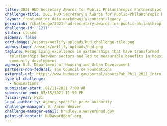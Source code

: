 ```yaml
---
title: 2021 HUD Secretary Awards for Public Philanthropic Partnerships
challenge-title: 2021 HUD Secretary's Awards for Public-Philanthropic Partnerships
layout: front-matter-data-markdownify-content-legacy
permalink: /challenge/2021-hud-secretary-awards-for-public-philanthropic-partnerships/
challenge-id: "1211"
status: closed
sidenav: false
card-image: /assets/netlify-uploads/hud_challenge-tile.png
agency-logo: /assets/netlify-uploads/hud.png
tagline: Recognizing excellence in partnerships that have transformed
  relationships between sectors and led to measurable benefits in housing &
  community development
agency: U.S. Department of Housing and Urban Development
partners-non-federal: The Council on Foundations
external-url: https://www.huduser.gov/portal/about/Pub_Phil_2021_Intro.html
type-of-challenge:
  - Nominations
submission-start: 01/11/2021 7:00 AM
submission-end: 03/15/2021 11:59 PM
fiscal-year: FY21
legal-authority: Agency specific prize authority
challenge-manager: B. Aaron Weaver
challenge-manager-email: bradley.a.weaver@hud.gov
point-of-contact: HUDaward@cof.org
---
```

